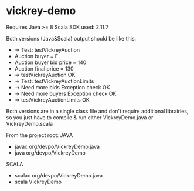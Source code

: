# vickrey-demo
Requires Java >= 8 
Scala SDK used: 2.11.7

Both versions (Java&Scala) output should be like this:

* => Test: testVickreyAuction
* Auction buyer = E
* Auction buyer bid price = 140
* Auction final price = 130
* => testVickreyAuction OK
* => Test: testVickreyAuctionLimits
* -> Need more bids Exception check OK
* -> Need more buyers Exception check OK
* => testVickreyAuctionLimits OK

Both versions are in a single class file and don't require additional librairies, so you just have to compile & run either VickreyDemo.java or VickreyDemo.scala

From the project root:
JAVA
* javac org/devpo/VickreyDemo.java
* java org/devpo/VickreyDemo

SCALA
* scalac org/devpo/VickreyDemo.java
* scala VickreyDemo
